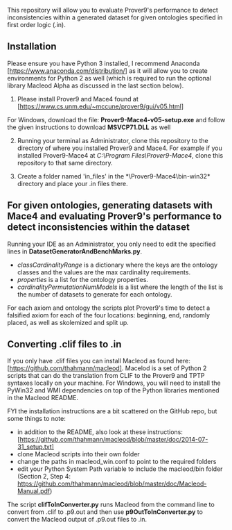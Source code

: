 This repository will allow you to evaluate Prover9's performance to detect inconsistencies within a generated dataset for given ontologies specified in first order logic (.in).


## Installation
Please ensure you have Python 3 installed, I recommend Anaconda [https://www.anaconda.com/distribution/] as it will allow you to create environments for Python 2 as well (which is required to run the optional library Macleod Alpha as discussed in the last section below).

1. Please install Prover9 and Mace4 found at [https://www.cs.unm.edu/~mccune/prover9/gui/v05.html]

For Windows, download the file: **Prover9-Mace4-v05-setup.exe** and follow the given instructions to download **MSVCP71.DLL** as well

2. Running your terminal as Administrator, clone this repository to the directory of where you installed Prover9 and Mace4. For example if you installed Prover9-Mace4 at *C:\Program Files\Prover9-Mace4*, clone this repository to that same directory.

3. Create a folder named 'in_files' in the *\Prover9-Mace4\bin-win32\* directory and place your .in files there.


## For given ontologies, generating datasets with Mace4 and evaluating Prover9's performance to detect inconsistencies within the dataset
Running your IDE as an Administrator, you only need to edit the specified lines in **DatasetGeneratorAndBenchMarks.py**.
- *classCardinalityRange* is a dictionary where the keys are the ontology classes and the values are the max cardinality requirements.
- *properties* is a list for the ontology properties.
- *cardinalityPermutationNumModels* is a list where the length of the list is the number of datasets to generate for each ontology.

For each axiom and ontology the scripts plot Prover9's time to detect a falsified axiom for each of the four locations: beginning, end, randomly placed, as well as skolemized and split up.

## Converting .clif files to .in

If you only have .clif files you can install Macleod as found here: [https://github.com/thahmann/macleod]. Macelod is a set of Python 2 scripts that can do the translation from CLIF to the Prover9 and TPTP syntaxes locally on your machine.
For Windows, you will need to install the PyWin32 and WMI dependencies on top of the Python libraries mentioned in the Macleod README. 

FYI the installation instructions are a bit scattered on the GitHub repo, but some things to note:
- in addition to the README, also look at these instructions: [https://github.com/thahmann/macleod/blob/master/doc/2014-07-31_setup.txt]
- clone Macleod scripts into their own folder
- change the paths in macleod_win.conf to point to the required folders
- edit your Python System Path variable to include the macleod/bin folder (Section 2, Step 4: https://github.com/thahmann/macleod/blob/master/doc/Macleod-Manual.pdf)


The script **clifToInConverter.py** runs Macleod from the command line to convert from .clif to .p9.out and then use **p9OutToInConverter.py** to convert the Macleod output of .p9.out files to .in.

